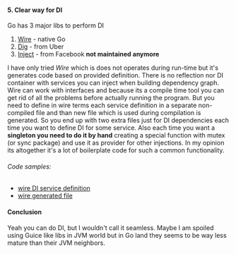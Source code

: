 #### 5. Clear way for DI

Go has 3 major libs to perform DI

1. [Wire](https://github.com/google/wire) - native Go
2. [Dig](https://github.com/uber-go/dig) - from Uber
3. [Inject](https://github.com/facebookarchive/inject) - from Facebook **not maintained anymore**

I have only tried _Wire_ which is does not operates during run-time but it's generates code based on provided definition. There is no reflection nor DI container with services you can inject when building dependency graph.
Wire can work with interfaces and because its a compile time tool you can get rid of all the problems before actually running the program.
But you need to define in wire terms each service definition in a separate non-compiled file and than new file which is used during compilation is generated. So you end up with two extra files just for DI dependencies each time you want to define DI for some service.
Also each time you want a **singleton you need to do it by hand** creating a special function with mutex (or sync package) and use it as provider for other injections.
In my opinion its altogether it's a lot of boilerplate code for such a common functionality.

###### Code samples:
* [wire DI service definition](https://github.com/gwalen/bettertomorrow/blob/master/context/employee/restapi/wire_init.go)
* [wire generated file](https://github.com/gwalen/bettertomorrow/blob/master/context/employee/restapi/wire_gen.go)


#### Conclusion

Yeah you can do DI, but I wouldn't call it seamless.
Maybe I am spoiled using Guice like libs in JVM world but in Go land they seems to be way less mature than their JVM neighbors.
